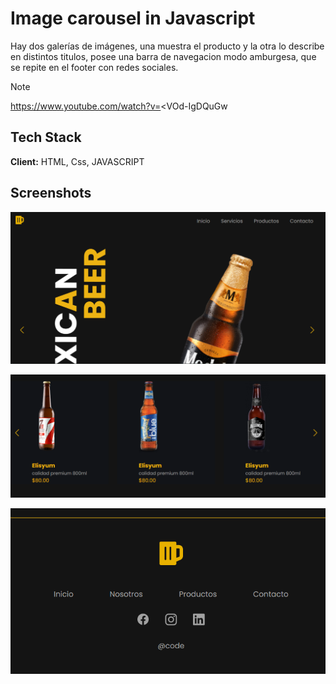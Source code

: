 # Image carousel in Javascript

Hay dos galerías de imágenes, una muestra el producto y la otra lo describe en distintos titulos, posee una barra de navegacion modo amburgesa, que se repite en el footer con redes sociales.

> [!NOTE]
> https://www.youtube.com/watch?v=<VOd-IgDQuGw

## Tech Stack

**Client:** HTML, Css, JAVASCRIPT

## Screenshots

![App Screenshot](./images/Captura.PNG/)

![App Screenshot](./images/Captura1.PNG)

![App Screenshot](./images/Captura2.PNG)
